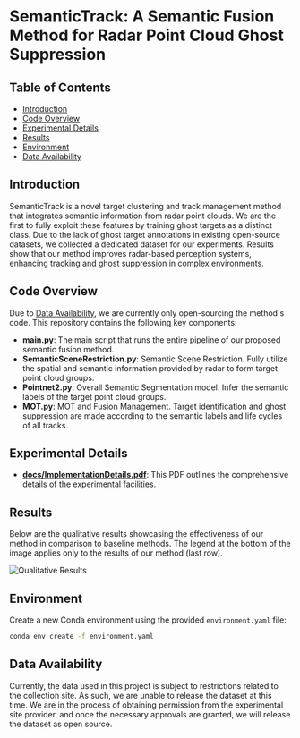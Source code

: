 # SemanticTrack: A Semantic Fusion Method for Radar Point Cloud Ghost Suppression


## Table of Contents
- [Introduction](#introduction)
- [Code Overview](#code-overview)
- [Experimental Details](#experimental-details)
- [Results](#results)
- [Environment](#Environment)
- [Data Availability](#data-availability)

## Introduction
SemanticTrack is a novel target clustering and track management method that integrates semantic information from radar point clouds. We are the first to fully exploit these features by training ghost targets as a distinct class. Due to the lack of ghost target annotations in existing open-source datasets, we collected a dedicated dataset for our experiments. Results show that our method improves radar-based perception systems, enhancing tracking and ghost suppression in complex environments.

## Code Overview

Due to [Data Availability](#data-availability), we are currently only open-sourcing the method's code. This repository contains the following key components:

- **main.py**: The main script that runs the entire pipeline of our proposed semantic fusion method.
- **SemanticSceneRestriction.py**: Semantic Scene Restriction. Fully utilize the spatial and semantic information provided by radar to form target point cloud groups.
- **Pointnet2.py**: Overall Semantic Segmentation model. Infer the semantic labels of the target point cloud groups.
- **MOT.py**: MOT and Fusion Management. Target identification and ghost suppression are made according to the semantic labels and life cycles of all tracks.

## Experimental Details

- **[docs/ImplementationDetails.pdf](docs/ImplementationDetails.pdf)**: This PDF outlines the comprehensive details of the experimental facilities.

## Results

Below are the qualitative results showcasing the effectiveness of our method in comparison to baseline methods. The legend at the bottom of the image applies only to the results of our method (last row).

![Qualitative Results](docs/results.png)

## Environment

Create a new Conda environment using the provided `environment.yaml` file:

```bash
conda env create -f environment.yaml
```

## Data Availability

Currently, the data used in this project is subject to restrictions related to the collection site. As such, we are unable to release the dataset at this time. We are in the process of obtaining permission from the experimental site provider, and once the necessary approvals are granted, we will release the dataset as open source. 


